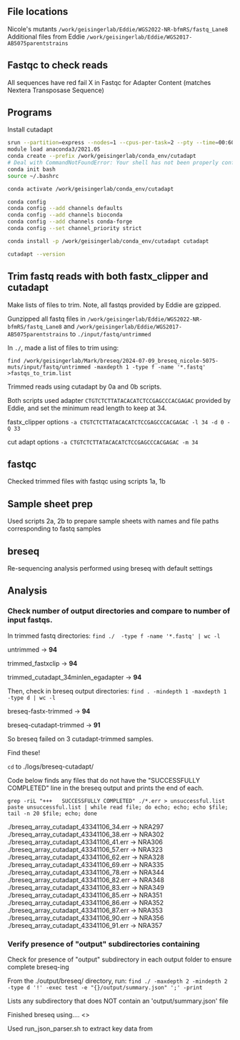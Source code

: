 ## File locations
Nicole's mutants `/work/geisingerlab/Eddie/WGS2022-NR-bfmRS/fastq_Lane8`
Additional files from Eddie `/work/geisingerlab/Eddie/WGS2017-AB5075parentstrains`

## Fastqc to check reads

All sequences have red fail X in Fastqc for Adapter Content (matches Nextera Transposase Sequence)

## Programs

Install cutadapt

```bash
srun --partition=express --nodes=1 --cpus-per-task=2 --pty --time=00:60:00 /bin/bash
module load anaconda3/2021.05
conda create --prefix /work/geisingerlab/conda_env/cutadapt
# Deal with CommandNotFoundError: Your shell has not been properly configured to use 'conda activate'.
conda init bash
source ~/.bashrc

conda activate /work/geisingerlab/conda_env/cutadapt

conda config 
conda config --add channels defaults
conda config --add channels bioconda
conda config --add channels conda-forge
conda config --set channel_priority strict

conda install -p /work/geisingerlab/conda_env/cutadapt cutadapt

cutadapt --version
```

## Trim fastq reads with both fastx_clipper and cutadapt

Make lists of files to trim.  Note, all fastqs provided by Eddie are gzipped.

Gunzipped all fastq files in `/work/geisingerlab/Eddie/WGS2022-NR-bfmRS/fastq_Lane8` and `/work/geisingerlab/Eddie/WGS2017-AB5075parentstrains` to `./input/fastq/untrimmed`

In `./`, made a list of files to trim using:

`find /work/geisingerlab/Mark/breseq/2024-07-09_breseq_nicole-5075-muts/input/fastq/untrimmed -maxdepth 1 -type f -name '*.fastq' >fastqs_to_trim.list`

Trimmed reads using cutadapt by 0a and 0b scripts.

Both scripts used adapter `CTGTCTCTTATACACATCTCCGAGCCCACGAGAC` provided by Eddie, and set the minimum read length to keep at 34.

fastx_clipper options `-a CTGTCTCTTATACACATCTCCGAGCCCACGAGAC -l 34 -d 0 -Q 33`

cut adapt options `-a CTGTCTCTTATACACATCTCCGAGCCCACGAGAC -m 34`

## fastqc

Checked trimmed files with fastqc using scripts 1a, 1b

## Sample sheet prep

Used scripts 2a, 2b to prepare sample sheets with names and file paths corresponding to fastq samples

## breseq

Re-sequencing analysis performed using breseq with default settings 

## Analysis


### Check number of output directories and compare to number of input fastqs.

In trimmed fastq directories: `find ./  -type f -name '*.fastq' | wc -l`

untrimmed -> **94**

trimmed_fastxclip -> **94**

trimmed_cutadapt_34minlen_egadapter -> **94**

Then, check in breseq output directories: `find . -mindepth 1 -maxdepth 1 -type d | wc -l`

breseq-fastx-trimmed -> **94**

breseq-cutadapt-trimmed -> **91**

So breseq failed on 3 cutadapt-trimmed samples.

Find these!

`cd` to ./logs/breseq-cutadapt/

Code below finds any files that do not have the "SUCCESSFULLY COMPLETED" line in the breseq output and prints the end of each.

`
grep -riL "+++   SUCCESSFULLY COMPLETED" ./*.err > unsuccessful.list
paste unsuccessful.list | while read file; do echo; echo; echo $file; tail -n 20 $file; echo; done
`

./breseq_array_cutadapt_43341106_34.err -> NRA297
./breseq_array_cutadapt_43341106_38.err -> NRA302
./breseq_array_cutadapt_43341106_41.err -> NRA306
./breseq_array_cutadapt_43341106_57.err -> NRA323
./breseq_array_cutadapt_43341106_62.err -> NRA328
./breseq_array_cutadapt_43341106_69.err -> NRA335
./breseq_array_cutadapt_43341106_78.err -> NRA344
./breseq_array_cutadapt_43341106_82.err -> NRA348
./breseq_array_cutadapt_43341106_83.err -> NRA349
./breseq_array_cutadapt_43341106_85.err -> NRA351
./breseq_array_cutadapt_43341106_86.err -> NRA352
./breseq_array_cutadapt_43341106_87.err -> NRA353
./breseq_array_cutadapt_43341106_90.err -> NRA356
./breseq_array_cutadapt_43341106_91.err -> NRA357


### Verify presence of "output" subdirectories containing 

Check for presence of "output" subdirectory in each output folder to ensure complete breseq-ing

From the ./output/breseq/ directory, run:
`find ./ -maxdepth 2 -mindepth 2 -type d '!' -exec test -e "{}/output/summary.json" ';' -print`

Lists any subdirectory that does NOT contain an 'output/summary.json' file





Finished breseq using.... <>

Used run_json_parser.sh to extract key data from 
